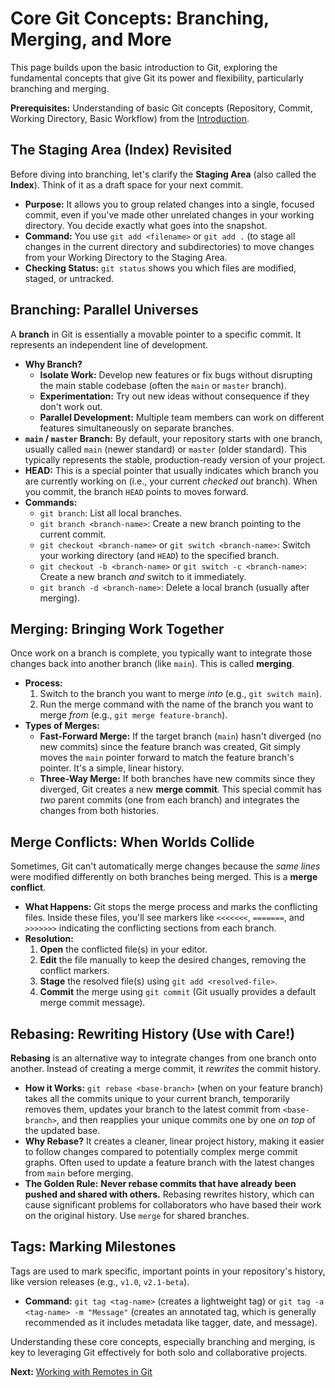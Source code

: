 # Core Git Concepts: Branching, Merging, and More

This page builds upon the basic introduction to Git, exploring the fundamental concepts that give Git its power and flexibility, particularly branching and merging.

**Prerequisites:** Understanding of basic Git concepts (Repository, Commit, Working Directory, Basic Workflow) from the [Introduction](./git-introduction.md).

## The Staging Area (Index) Revisited

Before diving into branching, let's clarify the **Staging Area** (also called the **Index**). Think of it as a draft space for your next commit.

- **Purpose:** It allows you to group related changes into a single, focused commit, even if you've made other unrelated changes in your working directory. You decide exactly what goes into the snapshot.
- **Command:** You use `git add <filename>` or `git add .` (to stage all changes in the current directory and subdirectories) to move changes from your Working Directory to the Staging Area.
- **Checking Status:** `git status` shows you which files are modified, staged, or untracked.

## Branching: Parallel Universes

A **branch** in Git is essentially a movable pointer to a specific commit. It represents an independent line of development.

- **Why Branch?**
    - **Isolate Work:** Develop new features or fix bugs without disrupting the main stable codebase (often the `main` or `master` branch).
    - **Experimentation:** Try out new ideas without consequence if they don't work out.
    - **Parallel Development:** Multiple team members can work on different features simultaneously on separate branches.
- **`main` / `master` Branch:** By default, your repository starts with one branch, usually called `main` (newer standard) or `master` (older standard). This typically represents the stable, production-ready version of your project.
- **HEAD:** This is a special pointer that usually indicates which branch you are currently working on (i.e., your current *checked out* branch). When you commit, the branch `HEAD` points to moves forward.
- **Commands:**
    - `git branch`: List all local branches.
    - `git branch <branch-name>`: Create a new branch pointing to the current commit.
    - `git checkout <branch-name>` or `git switch <branch-name>`: Switch your working directory (and `HEAD`) to the specified branch.
    - `git checkout -b <branch-name>` or `git switch -c <branch-name>`: Create a new branch *and* switch to it immediately.
    - `git branch -d <branch-name>`: Delete a local branch (usually after merging).

## Merging: Bringing Work Together

Once work on a branch is complete, you typically want to integrate those changes back into another branch (like `main`). This is called **merging**.

- **Process:**
    1.  Switch to the branch you want to merge *into* (e.g., `git switch main`).
    2.  Run the merge command with the name of the branch you want to merge *from* (e.g., `git merge feature-branch`).
- **Types of Merges:**
    * **Fast-Forward Merge:** If the target branch (`main`) hasn't diverged (no new commits) since the feature branch was created, Git simply moves the `main` pointer forward to match the feature branch's pointer. It's a simple, linear history.
    * **Three-Way Merge:** If both branches have new commits since they diverged, Git creates a new **merge commit**. This special commit has *two* parent commits (one from each branch) and integrates the changes from both histories.

## Merge Conflicts: When Worlds Collide

Sometimes, Git can't automatically merge changes because the *same lines* were modified differently on both branches being merged. This is a **merge conflict**.

- **What Happens:** Git stops the merge process and marks the conflicting files. Inside these files, you'll see markers like `<<<<<<<`, `=======`, and `>>>>>>>` indicating the conflicting sections from each branch.
- **Resolution:**
    1.  **Open** the conflicted file(s) in your editor.
    2.  **Edit** the file manually to keep the desired changes, removing the conflict markers.
    3.  **Stage** the resolved file(s) using `git add <resolved-file>`.
    4.  **Commit** the merge using `git commit` (Git usually provides a default merge commit message).

## Rebasing: Rewriting History (Use with Care!)

**Rebasing** is an alternative way to integrate changes from one branch onto another. Instead of creating a merge commit, it *rewrites* the commit history.

- **How it Works:** `git rebase <base-branch>` (when on your feature branch) takes all the commits unique to your current branch, temporarily removes them, updates your branch to the latest commit from `<base-branch>`, and then reapplies your unique commits one by one *on top* of the updated base.
- **Why Rebase?** It creates a cleaner, linear project history, making it easier to follow changes compared to potentially complex merge commit graphs. Often used to update a feature branch with the latest changes from `main` before merging.
- **The Golden Rule:** **Never rebase commits that have already been pushed and shared with others.** Rebasing rewrites history, which can cause significant problems for collaborators who have based their work on the original history. Use `merge` for shared branches.

## Tags: Marking Milestones

Tags are used to mark specific, important points in your repository's history, like version releases (e.g., `v1.0`, `v2.1-beta`).

- **Command:** `git tag <tag-name>` (creates a lightweight tag) or `git tag -a <tag-name> -m "Message"` (creates an annotated tag, which is generally recommended as it includes metadata like tagger, date, and message).


Understanding these core concepts, especially branching and merging, is key to leveraging Git effectively for both solo and collaborative projects.

**Next:** [Working with Remotes in Git](./git-remotes.md)
